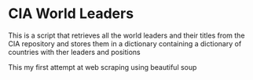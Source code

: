 # CIA World Leaders

This is a script that retrieves all the world leaders and their titles from the CIA repository and stores them in a dictionary containing a dictionary of countries with ther leaders and positions

This my first attempt at web scraping using beautiful soup
